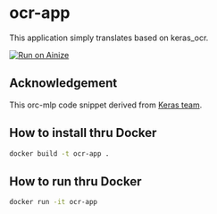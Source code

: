 # ocr-app
This application simply translates based on keras_ocr.

[![Run on Ainize](https://ainize.ai/images/run_on_ainize_button.svg)](https://ainize.web.app/redirect?git_repo=https://github.com/software1398/ocr-app)

## Acknowledgement
This orc-mlp code snippet derived from [Keras team](https://github.com/keras-team/keras/blob/keras-2/examples/mnist_mlp.py).

## How to install thru Docker
```sh
docker build -t ocr-app .
```

## How to run thru Docker
```sh
docker run -it ocr-app
```
